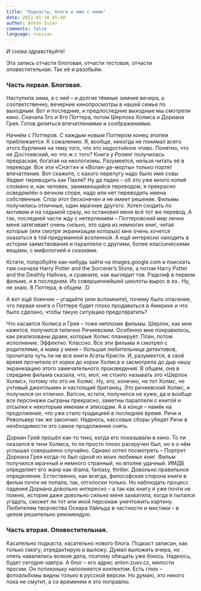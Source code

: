 ```yaml
---
title: "Подкасты, блоги и иже с ними"
date: 2011-01-10 05:40
author: Anton Zujev
comments: false
language: russian
---
```


И снова здравствуйте!

Эта запись отчасти блоговая, отчасти тестовая, отчасти оповестительная. Так её и разобьём.

### Часть первая. Блоговая.

Наступила зима, а с ней – и долгие тёмные зимние вечера, а соответственно, вечерние кинопросмотры в нашей семье по выходным. Вот и последние, и предпоследние выходные мы смотрели кино. Сначала 5го и 6го Поттера, потом Шерлока Холмса и Дориана Грея. Готов делиться впечатлениями и соображениями.

Начнём с Поттеров. С каждым новым Поттером конец эпопеи приближается. К сожалению. Я, вообще, никогда не понимал всего этого бурления на тему того, что это недостойное чтиво. Понятно, что не Достоевский, но что ж с того? Книга у Ролинг получилась прекрасная, богатая на неологизмы. Разумеется, нельзя читать её в переводе. Все эти «Снэгги» и «Волан-де-морты» только портят впечатление. Вот скажите, с какого перепугу надо было имя совы Хедвиг переводить как Пакля? Ну да ладно – об это уже много копий сломано и, как человек, занимающийся переводом, я прекрасно осведомлён о вечном споре, надо или нет переводить имена собственные. Спор этот бесконечен и не имеет решения. Фильмы получились отличные, один мрачнее другого. Хотел сходить по мотивам и на седьмой сразу, но остановил меня всё тот же перевод. А так, последней части жду с нетерпением – Поттеровский мир лично меня затягивает очень сильно, это одна из немногих книг, читая которые (или смотря экранизации которых) мне очень хочется оказаться в той придуманной вселенной. А ещё интересно находить в истории заимствования и параллели с другими, более классическими вещами, с мифологией и сказками.

Кстати, попробуйте как-нибудь зайти на images.google.com и поискать там сначала Harry Potter and the Sorcerer’s Stone, а потом Harry Potter and the Deathly Hallows, и сравните, как выглядит тов. Рэдклиф в первом фильме, и в последнем. Из совершеннейшей школоты вырос в ээ.. Ну, не знаю. В Поттера, в общем. :D

А вот ещё боянчик – угадайте (или вспомните), почему было опасение, что первая книга о Поттере будет плохо продаваться в Америке и что было сделано, чтобы такую ситуацию предотвратить?

Что касается Холмса и Грея – тоже неплохие фильмы. Шерлок, как мне кажется, получился типично Ричиевским. Особенно мне понравилось, как реализованы драки, которые Холмс планирует. План, потом исполнение. Эффектно. Классно. Все эти фильмы я смотрел с родителями, а мама у меня – большая любительница детективов, прочитала чуть ли не все книги Агаты Кристи. И, разумеется, в своё время прочитала от корки до корки Холмса и засмотрела до дыр нашу экранизацию этого замечательного произведения. В общем, она в середине фильма сказала, что, мол, не стоило называть это «Шерлок Холмс», потому что это не Холмс. Ну, это, конечно, не тот Холмс, не учтивый джентльмен и настоящий британец. Это ричиевский Холмс, и получился он отлично. Ватсон, кстати, получился не хуже, да и вообще все персонажи сыграны прекрасно, заметны параллели с книгой и отсылки к некоторым именам и эпизодам. А в конце – намёк на продолжение, что уже стало традицией в последнее время. Ричи и Револьвер так же закончил. Надеюсь, кассовые сборы убедят Ричи в необходимости это самое продолжение снять.

Дориан Грей прошёл как-то тихо, когда его показывали в кино. То ли оказался в тени Холмса, то ли просто плохо раскручен был, но я о нём услышал совершенно случайно. Однако хотел посмотреть – Портрет Дориана Грея когда-то был одной из моих любимых книг. Фильм получился мрачный и немного странный, но вполне удачный. ИМДБ определяет его жанр как drama, fantasy, thriller. Довольно правильное определение. Естественно, как всегда, философская сторона книги в фильм почти не попала, так, отголоски только. Но наблюдать процесс падения Дориана довольно интересно – а так как книгу я уже почти не помню, история даже довольно сильно меня захватила, когда я пытался угадать, сможет ли тот или иной персонаж уничтожить картину. Любителям творчества Оскара Уайльда в частности и мистики – в целом решительно рекомендую.

### Часть вторая. Оповестительная.

Касательно подкаста, касательно нового блога. Подкаст записан, как только смогу, отредактирую и выложу. Думал выложить вчера, но опять навалились всякие дела, поэтому обещать уже боюсь. Надеюсь, будет сегодня-завтра. А блог – его адрес anton.zuev.cz, милости просим. Он потихоньку наполняется контентом. Есть глюк – фотоальбомы видны только в русской версии. Но думаю, это никого пока не смутит, а со временем я это поправлю.